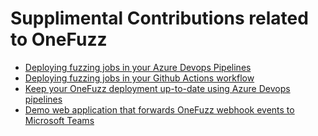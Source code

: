 # Supplimental Contributions related to OneFuzz

* [Deploying fuzzing jobs in your Azure Devops Pipelines](onefuzz-job-azure-devops-pipeline)
* [Deploying fuzzing jobs in your Github Actions workflow](onefuzz-job-github-actions)
* [Keep your OneFuzz deployment up-to-date using Azure Devops pipelines](deploy-onefuzz-via-azure-devops)
* [Demo web application that forwards OneFuzz webhook events to Microsoft Teams](webhook-teams-service)
